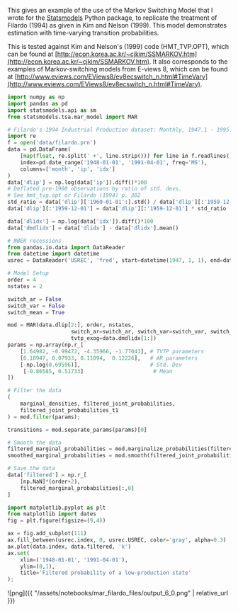 This gives an example of the use of the Markov Switching Model that I wrote for the [Statsmodels](https://github.com/statsmodels/statsmodels) Python package, to replicate the treatment of Filardo (1994) as given in Kim and Nelson (1999). This model demonstrates estimation with time-varying transition probabilities.

This is tested against Kim and Nelson's (1999) code (HMT_TVP.OPT), which can be found at [http://econ.korea.ac.kr/~cjkim/SSMARKOV.htm](http://econ.korea.ac.kr/~cjkim/SSMARKOV.htm). It also corresponds to the examples of Markov-switching models from E-views 8, which can be found at [http://www.eviews.com/EViews8/ev8ecswitch_n.html#TimeVary](http://www.eviews.com/EViews8/ev8ecswitch_n.html#TimeVary).

<!-- TEASER_END -->


```python
import numpy as np
import pandas as pd
import statsmodels.api as sm
from statsmodels.tsa.mar_model import MAR
```


```python
# Filardo's 1994 Industrial Production dataset: Monthly, 1947.1 - 1995.3
import re
f = open('data/filardo.prn')
data = pd.DataFrame(
    [map(float, re.split(' +', line.strip())) for line in f.readlines()[:-1]],
    index=pd.date_range('1948-01-01', '1991-04-01', freq='MS'),
    columns=['month', 'ip', 'idx']
)
data['dlip'] = np.log(data['ip']).diff()*100
# Deflated pre-1960 observations by ratio of std. devs.
# See hmt_tvp.opt or Filardo (1994) p. 302
std_ratio = data['dlip']['1960-01-01':].std() / data['dlip'][:'1959-12-01'].std()
data['dlip'][:'1959-12-01'] = data['dlip'][:'1959-12-01'] * std_ratio

data['dlidx'] = np.log(data['idx']).diff()*100
data['dmdlidx'] = data['dlidx'] - data['dlidx'].mean()

# NBER recessions
from pandas.io.data import DataReader
from datetime import datetime
usrec = DataReader('USREC', 'fred', start=datetime(1947, 1, 1), end=datetime(2013, 4, 1))
```


```python
# Model Setup
order = 4
nstates = 2

switch_ar = False
switch_var = False
switch_mean = True
```


```python
mod = MAR(data.dlip[2:], order, nstates,
                    switch_ar=switch_ar, switch_var=switch_var, switch_mean=switch_mean,
                    tvtp_exog=data.dmdlidx[1:])
params = np.array(np.r_[
    [1.64982, -0.99472, -4.35966, -1.77043], # TVTP parameters
    [0.18947, 0.07933, 0.11094,  0.12226],   # AR parameters
    [-np.log(0.69596)],                      # Std. Dev
     [-0.86585, 0.51733]                      # Mean
])
```


```python
# Filter the data
(
    marginal_densities, filtered_joint_probabilities,
    filtered_joint_probabilities_t1
) = mod.filter(params);

transitions = mod.separate_params(params)[0]

# Smooth the data
filtered_marginal_probabilities = mod.marginalize_probabilities(filtered_joint_probabilities[1:])
smoothed_marginal_probabilities = mod.smooth(filtered_joint_probabilities, filtered_joint_probabilities_t1, transitions)

# Save the data
data['filtered'] = np.r_[
    [np.NaN]*(order+2),
    filtered_marginal_probabilities[:,0]
]
```


```python
import matplotlib.pyplot as plt
from matplotlib import dates
fig = plt.figure(figsize=(9,4))

ax = fig.add_subplot(111)
ax.fill_between(usrec.index, 0, usrec.USREC, color='gray', alpha=0.3)
ax.plot(data.index, data.filtered, 'k')
ax.set(
    xlim=('1948-01-01', '1991-04-01'),
    ylim=(0,1),
    title='Filtered probability of a low-production state'
);
```


![png]({{ "/assets/notebooks/mar_filardo_files/output_6_0.png" | relative_url }})

